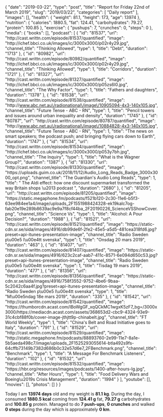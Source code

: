 {
    "date": "2019-03-22",
    "type": "post",
    "title": "Report for Friday 22nd of March 2019",
    "slug": "2019\/03\/22",
    "categories": [
        "Daily report"
    ],
    "images": [],
    "health": {
        "weight": 81.1,
        "height": 173,
        "age": 13974
    },
    "nutrition": {
        "calories": 1880.5,
        "fat": 124.41,
        "carbohydrates": 79.27,
        "protein": 100.85
    },
    "exercise": {
        "pushups": 7,
        "crunches": 0,
        "steps": 0
    },
    "media": {
        "books": [],
        "podcast": [
            {
                "id": "81537",
                "url": "http:\/\/cast.writtn.com\/episode\/81537\/quantified",
                "image": "http:\/\/ichef.bbci.co.uk\/images\/ic\/3000x3000\/p02r4y29.jpg",
                "channel_title": "Thinking Allowed",
                "type": 1,
                "title": "Debt",
                "duration": "1713"
            },
            {
                "id": "80982",
                "url": "http:\/\/cast.writtn.com\/episode\/80982\/quantified",
                "image": "http:\/\/ichef.bbci.co.uk\/images\/ic\/3000x3000\/p02r4y29.jpg",
                "channel_title": "Thinking Allowed",
                "type": 1,
                "title": "Corridors",
                "duration": "1721"
            },
            {
                "id": "81327",
                "url": "http:\/\/cast.writtn.com\/episode\/81327\/quantified",
                "image": "http:\/\/ichef.bbci.co.uk\/images\/ic\/3000x3000\/p05zs6l0.jpg",
                "channel_title": "The Why Factor",
                "type": 1,
                "title": "Fathers and daughters",
                "duration": "1378"
            },
            {
                "id": "81538",
                "url": "http:\/\/cast.writtn.com\/episode\/81538\/quantified",
                "image": "http:\/\/www.abc.net.au\/radionational\/image\/10905094-4x3-140x105.jpg",
                "channel_title": "Future Tense - ABC - RN",
                "type": 1,
                "title": "Pencil towers and issues around urban inequality and density",
                "duration": "1745"
            },
            {
                "id": "80787",
                "url": "http:\/\/cast.writtn.com\/episode\/80787\/quantified",
                "image": "http:\/\/www.abc.net.au\/radionational\/image\/10884828-4x3-140x105.jpg",
                "channel_title": "Future Tense - ABC - RN",
                "type": 1,
                "title": "The news on smart speakers; the podcast push; and bringing flying cars down to Earth",
                "duration": "1747"
            },
            {
                "id": "81534",
                "url": "http:\/\/cast.writtn.com\/episode\/81534\/quantified",
                "image": "http:\/\/ichef.bbci.co.uk\/images\/ic\/3000x3000\/p053y7bh.jpg",
                "channel_title": "The Inquiry",
                "type": 1,
                "title": "What is the Wagner Group?",
                "duration": "1387"
            },
            {
                "id": "81330",
                "url": "http:\/\/cast.writtn.com\/episode\/81330\/quantified",
                "image": "https:\/\/uploads.guim.co.uk\/2018\/11\/12\/Audio_Long_Reads_Badge_3000x3000_opt.png",
                "channel_title": "The Guardian's Audio Long Reads",
                "type": 1,
                "title": " The Aldi effect: how one discount supermarket transformed the way Britain shops \u2013 podcast ",
                "duration": "2680"
            },
            {
                "id": "81205",
                "url": "http:\/\/cast.writtn.com\/episode\/81205\/quantified",
                "image": "https:\/\/static.megaphone.fm\/podcasts\/f521b120-2c30-11e6-b5f3-63ee984ee1a4\/image\/uploads_2F1551988424328-ek19kalc7og-fab20e19e289b8639ac9e9a7f8cf44ba_2F20190226_ScienceVSShowCover.png",
                "channel_title": "Science Vs",
                "type": 1,
                "title": "Alcohol: A Pour Decision?",
                "duration": "1988"
            },
            {
                "id": "81521",
                "url": "http:\/\/cast.writtn.com\/episode\/81521\/quantified",
                "image": "https:\/\/static-cdn.sr.se\/sida\/images\/4916\/db99de6f-2fe2-45e5-a5d5-481cea318fd6.jpg?preset=api-itunes-presentation-image",
                "channel_title": "Radio Sweden p\u00e5 l\u00e4tt svenska",
                "type": 1,
                "title": "Onsdag 20 mars 2019",
                "duration": "463"
            },
            {
                "id": "81407",
                "url": "http:\/\/cast.writtn.com\/episode\/81407\/quantified",
                "image": "https:\/\/static-cdn.sr.se\/sida\/images\/4916\/623c2caf-aab7-411c-8571-6e094d650c53.jpg?preset=api-itunes-presentation-image",
                "channel_title": "Radio Sweden p\u00e5 l\u00e4tt svenska",
                "type": 1,
                "title": "Tisdag 19 mars 2019",
                "duration": "477"
            },
            {
                "id": "81356",
                "url": "http:\/\/cast.writtn.com\/episode\/81356\/quantified",
                "image": "https:\/\/static-cdn.sr.se\/sida\/images\/4916\/758f3552-9752-4be6-9baa-5c2042c6aa4f.jpg?preset=api-itunes-presentation-image",
                "channel_title": "Radio Sweden p\u00e5 l\u00e4tt svenska",
                "type": 1,
                "title": "M\u00e5ndag 18e mars 2019",
                "duration": "335"
            },
            {
                "id": "81542",
                "url": "http:\/\/cast.writtn.com\/episode\/81542\/quantified",
                "image": "https:\/\/thumborcdn.acast.com\/IBoWgGF_xqQCkMC1wgxK5zF7_bg=\/3000x3000\/https:\/\/mediacdn.acast.com\/assets\/368653d2-cbc9-4324-93e9-31c4cbf88f0b\/cover-image-jthjtt9p-chinabelt.jpg",
                "channel_title": "FT World Weekly",
                "type": 1,
                "title": "China's Belt and Road Initiative goes to Italy",
                "duration": "791"
            },
            {
                "id": "81529",
                "url": "http:\/\/cast.writtn.com\/episode\/81529\/quantified",
                "image": "http:\/\/static.megaphone.fm\/podcasts\/88893760-2e99-11e7-8a1e-5b5aeda498c7\/image\/uploads_2F1525293055614-btla492s9fs-64cffb73149b7382d686b0c32e57d6e7_2FBenchmark.png",
                "channel_title": "Benchmark",
                "type": 1,
                "title": "A Message For Benchmark Listeners",
                "duration": "102"
            },
            {
                "id": "81532",
                "url": "http:\/\/cast.writtn.com\/episode\/81532\/quantified",
                "image": "https:\/\/hbr.org\/resources\/images\/podcasts\/1400-after-hours-lg.jpg",
                "channel_title": "After Hours",
                "type": 1,
                "title": "Food Delivery Wars and Boeing\u2019s Crisis Management",
                "duration": "1994"
            }
        ],
        "youtube": [],
        "movies": [],
        "photos": []
    }
}

Today I am <strong>13974 days</strong> old and my weight is <strong>81.1 kg</strong>. During the day, I consumed <strong>1880.5 kcal</strong> coming from <strong>124.41 g</strong> fat, <strong>79.27 g</strong> carbohydrates and <strong>100.85 g</strong> protein. Managed to do <strong>7 push-ups</strong>, <strong>0 crunches</strong> and walked <strong>0 steps</strong> during the day which is approximately <strong>0 km</strong>.